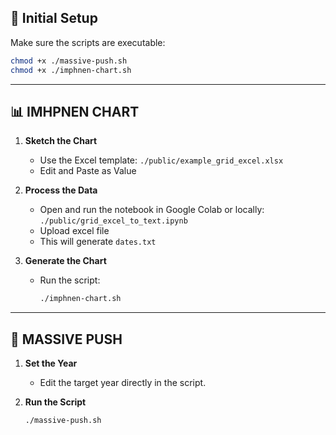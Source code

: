 ## 🔧 Initial Setup

Make sure the scripts are executable:

```bash
chmod +x ./massive-push.sh
chmod +x ./imphnen-chart.sh
```

---

## 📊 IMHPNEN CHART 

1. **Sketch the Chart**

   * Use the Excel template:
     `./public/example_grid_excel.xlsx`
   * Edit and Paste as Value

2. **Process the Data**

   * Open and run the notebook in Google Colab or locally:
     `./public/grid_excel_to_text.ipynb`
   * Upload excel file
   * This will generate `dates.txt`

3. **Generate the Chart**

   * Run the script:

     ```bash
     ./imphnen-chart.sh
     ```

---

## 🔄 MASSIVE PUSH 

1. **Set the Year**

   * Edit the target year directly in the script.

2. **Run the Script**

   ```bash
   ./massive-push.sh
   ```
